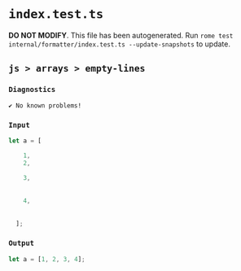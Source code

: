 # `index.test.ts`

**DO NOT MODIFY**. This file has been autogenerated. Run `rome test internal/formatter/index.test.ts --update-snapshots` to update.

## `js > arrays > empty-lines`

### `Diagnostics`

```
✔ No known problems!

```

### `Input`

```js
let a = [

    1,
    2,
  
    3,
  
  
    4,
  
  
  ];
```

### `Output`

```js
let a = [1, 2, 3, 4];

```
